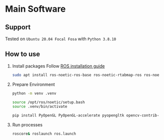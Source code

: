 # Main Software

## Support

Tested on `Ubuntu 20.04 Focal Fosa` with `Python 3.8.10`

## How to use

1.  Install packages
    Follow [ROS installation guide](http://wiki.ros.org/Installation/Ubuntu)

    ```sh
    sudo apt install ros-noetic-ros-base ros-noetic-rtabmap-ros ros-noetic-stereo-image-proc
    ```

2.  Prepare Environment

    ```sh
    python -m venv .venv

    source /opt/ros/noetic/setup.bash
    source .venv/bin/activate

    pip install PyOpenGL PyOpenGL-accelerate pyopengltk opencv-contrib-python pillow reactivex pygame PyYAML platformdirs pyrr rospkg req requests
    ```

3.  Run processes

    ```sh
    roscore& roslaunch ros.launch
    ```
